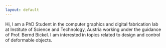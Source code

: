```yaml
---
layout: default
---
```


Hi, I am a PhD Student in the computer graphics and digital fabrication lab at Institute of Science and Technology, Austria working under the guidance of Prof. Bernd Bickel. I am interested in topics related to design and control of deformable objects. 